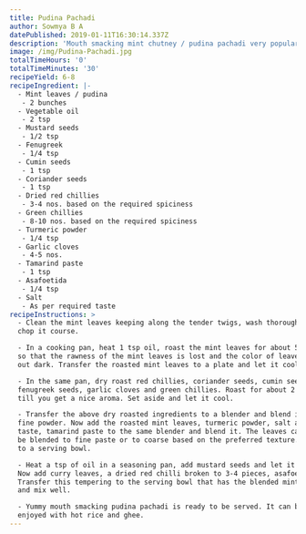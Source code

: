 ```yaml
---
title: Pudina Pachadi
author: Sowmya B A
datePublished: 2019-01-11T16:30:14.337Z
description: 'Mouth smacking mint chutney / pudina pachadi very popular in south of India. '
image: /img/Pudina-Pachadi.jpg
totalTimeHours: '0'
totalTimeMinutes: '30'
recipeYield: 6-8
recipeIngredient: |-
  - Mint leaves / pudina
   - 2 bunches
  - Vegetable oil
   - 2 tsp
  - Mustard seeds
   - 1/2 tsp
  - Fenugreek
   - 1/4 tsp
  - Cumin seeds
   - 1 tsp
  - Coriander seeds
   - 1 tsp
  - Dried red chillies
   - 3-4 nos. based on the required spiciness
  - Green chillies
   - 8-10 nos. based on the required spiciness
  - Turmeric powder
   - 1/4 tsp
  - Garlic cloves  
   - 4-5 nos.
  - Tamarind paste
   - 1 tsp
  - Asafoetida
   - 1/4 tsp
  - Salt
   - As per required taste
recipeInstructions: >
  - Clean the mint leaves keeping along the tender twigs, wash thoroughly and
  chop it course.

  - In a cooking pan, heat 1 tsp oil, roast the mint leaves for about 5 minutes
  so that the rawness of the mint leaves is lost and the color of leaves turns
  out dark. Transfer the roasted mint leaves to a plate and let it cool.

  - In the same pan, dry roast red chillies, coriander seeds, cumin seeds,
  fenugreek seeds, garlic cloves and green chillies. Roast for about 2 minutes
  till you get a nice aroma. Set aside and let it cool.

  - Transfer the above dry roasted ingredients to a blender and blend it to a
  fine powder. Now add the roasted mint leaves, turmeric powder, salt as per
  taste, tamarind paste to the same blender and blend it. The leaves can either
  be blended to fine paste or to coarse based on the preferred texture. Transfer
  to a serving bowl.

  - Heat a tsp of oil in a seasoning pan, add mustard seeds and let it crackle.
  Now add curry leaves, a dried red chilli broken to 3-4 pieces, asafoetida.
  Transfer this tempering to the serving bowl that has the blended mint pachadi
  and mix well.

  - Yummy mouth smacking pudina pachadi is ready to be served. It can be best
  enjoyed with hot rice and ghee.
---
```




